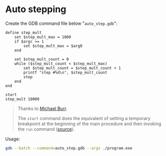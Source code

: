 # Auto stepping

Create the GDB command file below "`auto_step.gdb`":

```gdb
define step_mult
    set $step_mult_max = 1000
    if $argc >= 1
        set $step_mult_max = $arg0
    end

    set $step_mult_count = 0
    while ($step_mult_count < $step_mult_max)
        set $step_mult_count = $step_mult_count + 1
        printf "step #%d\n", $step_mult_count
        step
    end
end

start
step_mult 10000
```

> Thanks to [Michael Burr](https://stackoverflow.com/users/12711/michael-burr).
>
> The `start` command does the equivalent of setting a temporary breakpoint at the beginning of the main procedure and then invoking the `run` command ([source](https://sourceware.org/gdb/download/onlinedocs/gdb/Starting.html)). 

Usage:

```bash
gdb --batch --command=auto_step.gdb --args ./program.exe
```


